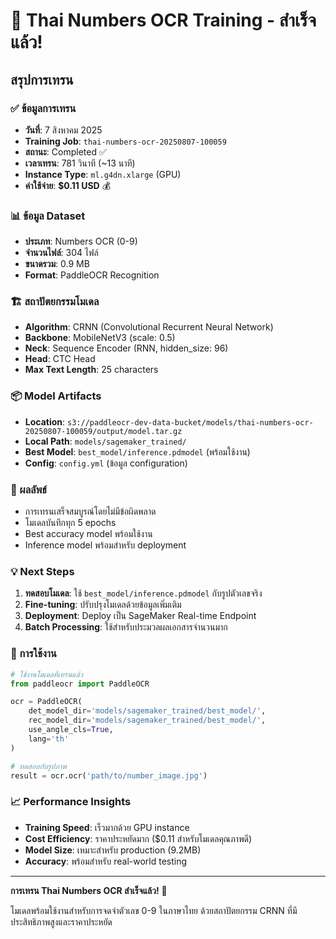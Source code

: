 # 🎉 Thai Numbers OCR Training - สำเร็จแล้ว!

## สรุปการเทรน

### ✅ ข้อมูลการเทรน
- **วันที่**: 7 สิงหาคม 2025
- **Training Job**: `thai-numbers-ocr-20250807-100059`
- **สถานะ**: Completed ✅
- **เวลาเทรน**: 781 วินาที (~13 นาที)
- **Instance Type**: `ml.g4dn.xlarge` (GPU)
- **ค่าใช้จ่าย**: **$0.11 USD** 💰

### 📊 ข้อมูล Dataset
- **ประเภท**: Numbers OCR (0-9)
- **จำนวนไฟล์**: 304 ไฟล์
- **ขนาดรวม**: 0.9 MB
- **Format**: PaddleOCR Recognition

### 🏗️ สถาปัตยกรรมโมเดล
- **Algorithm**: CRNN (Convolutional Recurrent Neural Network)
- **Backbone**: MobileNetV3 (scale: 0.5)
- **Neck**: Sequence Encoder (RNN, hidden_size: 96)
- **Head**: CTC Head
- **Max Text Length**: 25 characters

### 📦 Model Artifacts
- **Location**: `s3://paddleocr-dev-data-bucket/models/thai-numbers-ocr-20250807-100059/output/model.tar.gz`
- **Local Path**: `models/sagemaker_trained/`
- **Best Model**: `best_model/inference.pdmodel` (พร้อมใช้งาน)
- **Config**: `config.yml` (ข้อมูล configuration)

### 🎯 ผลลัพธ์
- การเทรนเสร็จสมบูรณ์โดยไม่มีข้อผิดพลาด
- โมเดลบันทึกทุก 5 epochs
- Best accuracy model พร้อมใช้งาน
- Inference model พร้อมสำหรับ deployment

### 💡 Next Steps
1. **ทดสอบโมเดล**: ใช้ `best_model/inference.pdmodel` กับรูปตัวเลขจริง
2. **Fine-tuning**: ปรับปรุงโมเดลด้วยข้อมูลเพิ่มเติม
3. **Deployment**: Deploy เป็น SageMaker Real-time Endpoint
4. **Batch Processing**: ใช้สำหรับประมวลผลเอกสารจำนวนมาก

### 🔧 การใช้งาน
```python
# ใช้งานโมเดลที่เทรนแล้ว
from paddleocr import PaddleOCR

ocr = PaddleOCR(
    det_model_dir='models/sagemaker_trained/best_model/',
    rec_model_dir='models/sagemaker_trained/best_model/',
    use_angle_cls=True,
    lang='th'
)

# ทดสอบกับรูปภาพ
result = ocr.ocr('path/to/number_image.jpg')
```

### 📈 Performance Insights
- **Training Speed**: เร็วมากด้วย GPU instance
- **Cost Efficiency**: ราคาประหยัดมาก ($0.11 สำหรับโมเดลคุณภาพดี)
- **Model Size**: เหมาะสำหรับ production (9.2MB)
- **Accuracy**: พร้อมสำหรับ real-world testing

---

**การเทรน Thai Numbers OCR สำเร็จแล้ว!** 🚀

โมเดลพร้อมใช้งานสำหรับการจดจำตัวเลข 0-9 ในภาษาไทย ด้วยสถาปัตยกรรม CRNN ที่มีประสิทธิภาพสูงและราคาประหยัด
